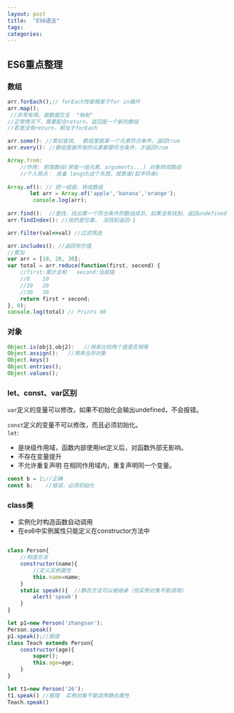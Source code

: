 ```yaml
---
layout: post
title:  "ES6语法"
tags:
categories:
---
```


## ES6重点整理
### 数组
```javascript
arr.forEach();// forEach性能略差于for in循环
arr.map();
 //非常有用，做数据交互  "映射"
//正常情况下，需要配合return，返回是一个新的数组
//若是没有return，相当于forEach

arr.some(): //类似查找,  数组里面某一个元素符合条件，返回true
arr.every(): //数组里面所有的元素都要符合条件，才返回true

Array.from:
	//作用: 把类数组(获取一组元素、arguments...) 对象转成数组
	//个人观点： 具备 length这个东西，就靠谱(如字符串)
	
Array.of(): // 把一组值，转成数组
       let arr = Array.of('apple','banana','orange');
    	console.log(arr);
    
arr.find():  //查找，找出第一个符合条件的数组成员，如果没有找到，返回undefined
arr.findIndex(): //找的是位置， 没找到返回-1

arr.filter(val=>val) //过滤筛选

arr.includes(); //返回布尔值
//累加
var arr = [10, 20, 30];
var total = arr.reduce(function(first, second) {
    //first:累计总和   second:当前值
    //0    10
    //10   20
    //30   30
    return first + second;
}, 0);
console.log(total) // Prints 60
```

### 对象
```javascript
Object.is(obj1,obj2):	//用来比较两个值是否相等 
Object.assign():   //用来合并对象
Object.keys()
Object.entries();
Object.values();
```

### let、const、var区别

`var`定义的变量可以修改，如果不初始化会输出undefined，不会报错。

`const`定义的变量不可以修改，而且必须初始化。                                 
`let`:
 - 是块级作用域，函数内部使用let定义后，对函数外部无影响。
 - 不存在变量提升
 - 不允许重复声明 在相同作用域内，重复声明同一个变量。
```javascript
const b = 2;//正确
const b;    //错误，必须初始化

```

### class类
- 实例化时构造函数自动调用
- 在es6中实例属性只能定义在constructor方法中

```javascript

class Person{
    //构造方法
    constructor(name){
        //定义实例属性
        this.name=name;
    }
    static speak(){  //静态方法可以被继承（但实例对象不能调用)
        alert('speak')
    }
}

let p1=new Person('zhangsan');
Person.speak()
p1.speak();//报错
class Teach extends Person{
    constructor(age){
        super();
        this.age=age;
    }
}

let t1=new Person('26');
t1.speak() //报错  实例对象不能调用静态属性
Teach.speak()
```

